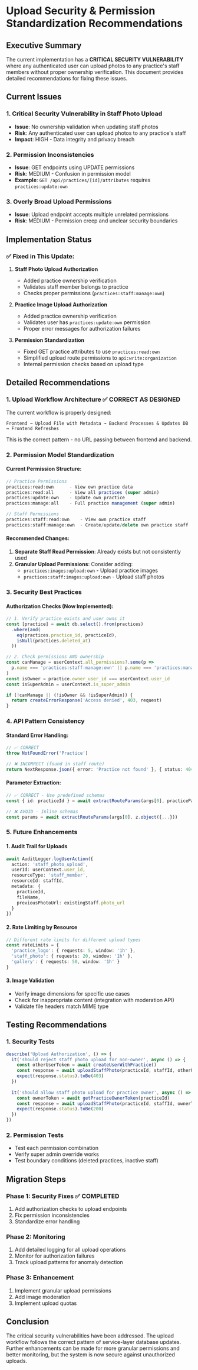 # Upload Security & Permission Standardization Recommendations

## Executive Summary
The current implementation has a **CRITICAL SECURITY VULNERABILITY** where any authenticated user can upload photos to any practice's staff members without proper ownership verification. This document provides detailed recommendations for fixing these issues.

## Current Issues

### 1. **Critical Security Vulnerability in Staff Photo Upload**
- **Issue**: No ownership validation when updating staff photos
- **Risk**: Any authenticated user can upload photos to any practice's staff
- **Impact**: HIGH - Data integrity and privacy breach

### 2. **Permission Inconsistencies**
- **Issue**: GET endpoints using UPDATE permissions
- **Risk**: MEDIUM - Confusion in permission model
- **Example**: `GET /api/practices/[id]/attributes` requires `practices:update:own`

### 3. **Overly Broad Upload Permissions**
- **Issue**: Upload endpoint accepts multiple unrelated permissions
- **Risk**: MEDIUM - Permission creep and unclear security boundaries

## Implementation Status

### ✅ Fixed in This Update:
1. **Staff Photo Upload Authorization**
   - Added practice ownership verification
   - Validates staff member belongs to practice
   - Checks proper permissions (`practices:staff:manage:own`)

2. **Practice Image Upload Authorization**
   - Added practice ownership verification
   - Validates user has `practices:update:own` permission
   - Proper error messages for authorization failures

3. **Permission Standardization**
   - Fixed GET practice attributes to use `practices:read:own`
   - Simplified upload route permissions to `api:write:organization`
   - Internal permission checks based on upload type

## Detailed Recommendations

### 1. **Upload Workflow Architecture** ✅ CORRECT AS DESIGNED
The current workflow is properly designed:
```
Frontend → Upload File with Metadata → Backend Processes & Updates DB → Frontend Refreshes
```
This is the correct pattern - no URL passing between frontend and backend.

### 2. **Permission Model Standardization**

#### Current Permission Structure:
```typescript
// Practice Permissions
practices:read:own      - View own practice data
practices:read:all      - View all practices (super admin)
practices:update:own    - Update own practice
practices:manage:all    - Full practice management (super admin)

// Staff Permissions
practices:staff:read:own    - View own practice staff
practices:staff:manage:own  - Create/update/delete own practice staff
```

#### Recommended Changes:
1. **Separate Staff Read Permission**: Already exists but not consistently used
2. **Granular Upload Permissions**: Consider adding:
   - `practices:images:upload:own` - Upload practice images
   - `practices:staff:images:upload:own` - Upload staff photos

### 3. **Security Best Practices**

#### Authorization Checks (Now Implemented):
```typescript
// 1. Verify practice exists and user owns it
const [practice] = await db.select().from(practices)
  .where(and(
    eq(practices.practice_id, practiceId),
    isNull(practices.deleted_at)
  ))

// 2. Check permissions AND ownership
const canManage = userContext.all_permissions?.some(p => 
  p.name === 'practices:staff:manage:own' || p.name === 'practices:manage:all'
)
const isOwner = practice.owner_user_id === userContext.user_id
const isSuperAdmin = userContext.is_super_admin

if (!canManage || (!isOwner && !isSuperAdmin)) {
  return createErrorResponse('Access denied', 403, request)
}
```

### 4. **API Pattern Consistency**

#### Standard Error Handling:
```typescript
// ✅ CORRECT
throw NotFoundError('Practice')

// ❌ INCORRECT (found in staff route)
return NextResponse.json({ error: 'Practice not found' }, { status: 404 })
```

#### Parameter Extraction:
```typescript
// ✅ CORRECT - Use predefined schemas
const { id: practiceId } = await extractRouteParams(args[0], practiceParamsSchema)

// ❌ AVOID - Inline schemas
const params = await extractRouteParams(args[0], z.object({...}))
```

### 5. **Future Enhancements**

#### 1. **Audit Trail for Uploads**
```typescript
await AuditLogger.logUserAction({
  action: 'staff_photo_upload',
  userId: userContext.user_id,
  resourceType: 'staff_member',
  resourceId: staffId,
  metadata: {
    practiceId,
    fileName,
    previousPhotoUrl: existingStaff.photo_url
  }
})
```

#### 2. **Rate Limiting by Resource**
```typescript
// Different rate limits for different upload types
const rateLimits = {
  'practice_logo': { requests: 5, window: '1h' },
  'staff_photo': { requests: 20, window: '1h' },
  'gallery': { requests: 50, window: '1h' }
}
```

#### 3. **Image Validation**
- Verify image dimensions for specific use cases
- Check for inappropriate content (integration with moderation API)
- Validate file headers match MIME type

## Testing Recommendations

### 1. **Security Tests**
```typescript
describe('Upload Authorization', () => {
  it('should reject staff photo upload for non-owner', async () => {
    const otherUserToken = await createUserWithPractice()
    const response = await uploadStaffPhoto(practiceId, staffId, otherUserToken)
    expect(response.status).toBe(403)
  })
  
  it('should allow staff photo upload for practice owner', async () => {
    const ownerToken = await getPracticeOwnerToken(practiceId)
    const response = await uploadStaffPhoto(practiceId, staffId, ownerToken)
    expect(response.status).toBe(200)
  })
})
```

### 2. **Permission Tests**
- Test each permission combination
- Verify super admin override works
- Test boundary conditions (deleted practices, inactive staff)

## Migration Steps

### Phase 1: Security Fixes ✅ COMPLETED
1. Add authorization checks to upload endpoints
2. Fix permission inconsistencies
3. Standardize error handling

### Phase 2: Monitoring
1. Add detailed logging for all upload operations
2. Monitor for authorization failures
3. Track upload patterns for anomaly detection

### Phase 3: Enhancement
1. Implement granular upload permissions
2. Add image moderation
3. Implement upload quotas

## Conclusion

The critical security vulnerabilities have been addressed. The upload workflow follows the correct pattern of service-layer database updates. Further enhancements can be made for more granular permissions and better monitoring, but the system is now secure against unauthorized uploads.
